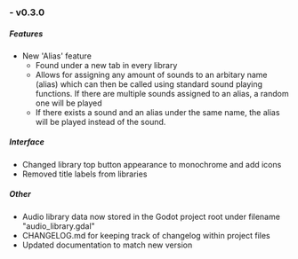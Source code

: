 ### - v0.3.0

##### Features
* New 'Alias' feature
	* Found under a new tab in every library
	* Allows for assigning any amount of sounds to an arbitary name (alias) which can then be called using standard sound playing functions. If there are multiple sounds assigned to an alias, a random one will be played
	* If there exists a sound and an alias under the same name, the alias will be played instead of the sound.
##### Interface
* Changed library top button appearance to monochrome and add icons
* Removed title labels from libraries
##### Other
* Audio library data now stored in the Godot project root under filename "audio_library.gdal"
* CHANGELOG.md for keeping track of changelog within project files
* Updated documentation to match new version
